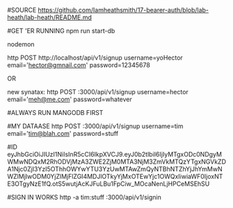 #SOURCE
https://github.com/Iamheathsmith/17-bearer-auth/blob/lab-heath/lab-heath/README.md

 #GET 'ER RUNNING
 npm run start-db

 nodemon

 http POST http://localhost/api/v1/signup username=yoHector email='hector@gmnail.com' password=12345678

OR

new synatax:
http POST :3000/api/v1/signup username=hector email='meh@me.com' password=whatever

#ALWAYS RUN MANGODB FIRST


#MY DATAASE
http POST :3000/api/v1/signup username=tim email='tim@blah.com' password=stuff

#ID
eyJhbGciOiJIUzI1NiIsInR5cCI6IkpXVCJ9.eyJ0b2tlbiI6IjIyMTgxODc0NDgyMWMwNDQxM2RhODVjMzA3ZWE2ZjM0MTA3NjM3ZmVkMTQzYTgxNGVkZDA1Njc0ZjI3YzI5OThhOWYwYTU3YzUwMTAwZmQyNTBhNTZhYjJhYmMwNWZlMjIwODM0YjZlMjFlZGI4MDJlOTkyYjMxOTEwYjc1OWQxIiwiaWF0IjoxNTE3OTgyNzE1fQ.otS5wutjAcKJFuLBu1FpCiw_MOcaNenLjHPCeMSEhSU

#SIGN IN WORKS
http -a tim:stuff :3000/api/v1/signin

